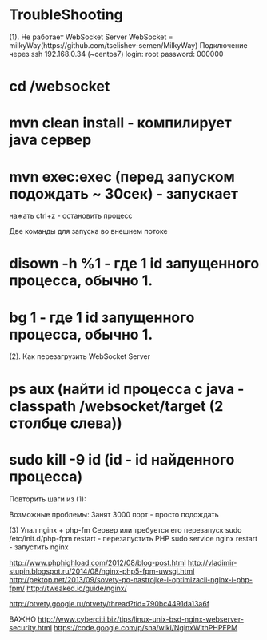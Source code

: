 <h1>TroubleShooting</h1>
(1). Не работает WebSocket Server
WebSocket = milkyWay(https://github.com/tselishev-semen/MilkyWay)
Подключение через ssh 192.168.0.34 (~centos7)
login: root
password: 000000

# cd /websocket
# mvn clean install - компилирует java сервер
# mvn exec:exec (перед запуском подождать ~ 30сек) - запускает
нажать ctrl+z - остановить процесс

Две команды для запуска во внешнем потоке
# disown -h %1 - где 1 id запущенного процесса, обычно 1.
# bg 1 - где 1 id запущенного процесса, обычно 1.

(2). Как перезагрузить WebSocket Server
# ps aux (найти id процесса с  java -classpath /websocket/target (2 столбце слева))
# sudo kill -9 id  (id - id найденного процесса)
Повторить шаги из (1):

Возможные проблемы:
Занят 3000 порт - просто подождать


(3) Упал nginx + php-fm Сервер или требуется его перезапуск
sudo /etc/init.d/php-fpm restart - перезапустить PHP
sudo service nginx restart - запустить nginx

http://www.phphighload.com/2012/08/blog-post.html
http://vladimir-stupin.blogspot.ru/2014/08/nginx-php5-fpm-uwsgi.html
http://pektop.net/2013/09/sovety-po-nastrojke-i-optimizacii-nginx-i-php-fpm/
http://tweaked.io/guide/nginx/

http://otvety.google.ru/otvety/thread?tid=790bc4491da13a6f

ВАЖНО  http://www.cyberciti.biz/tips/linux-unix-bsd-nginx-webserver-security.html
https://code.google.com/p/sna/wiki/NginxWithPHPFPM
